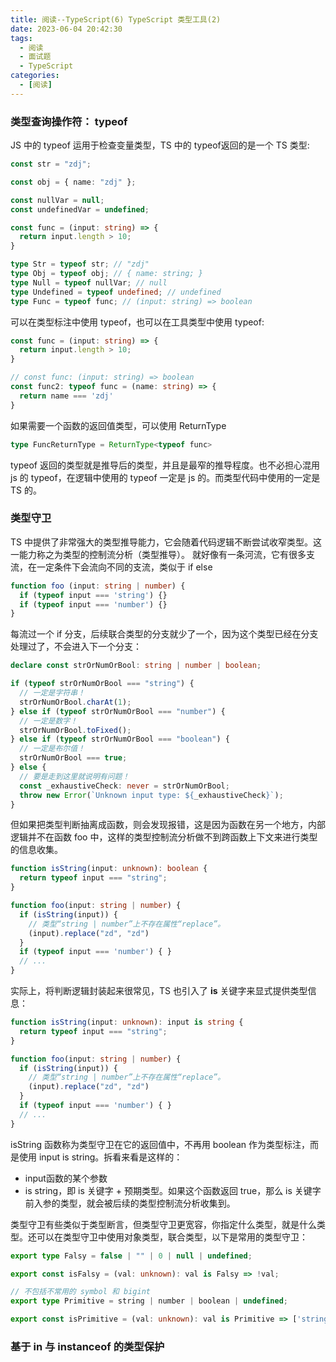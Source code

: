 ```yaml
---
title: 阅读--TypeScript(6) TypeScript 类型工具(2)
date: 2023-06-04 20:42:30
tags:
  - 阅读
  - 面试题
  - TypeScript
categories:
  - [阅读]
---
```




### 类型查询操作符： typeof
JS 中的 typeof 运用于检查变量类型，TS 中的 typeof返回的是一个 TS 类型:
```ts
const str = "zdj";

const obj = { name: "zdj" };

const nullVar = null;
const undefinedVar = undefined;

const func = (input: string) => {
  return input.length > 10;
}

type Str = typeof str; // "zdj"
type Obj = typeof obj; // { name: string; }
type Null = typeof nullVar; // null
type Undefined = typeof undefined; // undefined
type Func = typeof func; // (input: string) => boolean

```

可以在类型标注中使用 typeof，也可以在工具类型中使用 typeof:
```ts
const func = (input: string) => {
  return input.length > 10;
}

// const func: (input: string) => boolean
const func2: typeof func = (name: string) => {
  return name === 'zdj'
}
```

如果需要一个函数的返回值类型，可以使用 ReturnType
```ts
type FuncReturnType = ReturnType<typeof func>
```
typeof 返回的类型就是推导后的类型，并且是最窄的推导程度。也不必担心混用 js 的 typeof，在逻辑中使用的 typeof 一定是 js 的。而类型代码中使用的一定是 TS 的。


### 类型守卫
TS 中提供了非常强大的类型推导能力，它会随着代码逻辑不断尝试收窄类型。这一能力称之为类型的控制流分析（类型推导）。
就好像有一条河流，它有很多支流，在一定条件下会流向不同的支流，类似于 if else
```ts
function foo (input: string | number) {
  if (typeof input === 'string') {}
  if (typeof input === 'number') {}
}

```

每流过一个 if 分支，后续联合类型的分支就少了一个，因为这个类型已经在分支处理过了，不会进入下一个分支：
```ts
declare const strOrNumOrBool: string | number | boolean;

if (typeof strOrNumOrBool === "string") {
  // 一定是字符串！
  strOrNumOrBool.charAt(1);
} else if (typeof strOrNumOrBool === "number") {
  // 一定是数字！
  strOrNumOrBool.toFixed();
} else if (typeof strOrNumOrBool === "boolean") {
  // 一定是布尔值！
  strOrNumOrBool === true;
} else {
  // 要是走到这里就说明有问题！
  const _exhaustiveCheck: never = strOrNumOrBool;
  throw new Error(`Unknown input type: ${_exhaustiveCheck}`);
}

```

但如果把类型判断抽离成函数，则会发现报错，这是因为函数在另一个地方，内部逻辑并不在函数 foo 中，这样的类型控制流分析做不到跨函数上下文来进行类型的信息收集。
```ts
function isString(input: unknown): boolean {
  return typeof input === "string";
}

function foo(input: string | number) {
  if (isString(input)) {
    // 类型“string | number”上不存在属性“replace”。
    (input).replace("zd", "zd")
  }
  if (typeof input === 'number') { }
  // ...
}
```

实际上，将判断逻辑封装起来很常见，TS 也引入了 **is** 关键字来显式提供类型信息：
```ts
function isString(input: unknown): input is string {
  return typeof input === "string";
}

function foo(input: string | number) {
  if (isString(input)) {
    // 类型“string | number”上不存在属性“replace”。
    (input).replace("zd", "zd")
  }
  if (typeof input === 'number') { }
  // ...
}
```
isString 函数称为类型守卫在它的返回值中，不再用 boolean 作为类型标注，而是使用 input is string。拆看来看是这样的：

- input函数的某个参数
- is string，即 is 关键字 + 预期类型。如果这个函数返回 true，那么 is 关键字前入参的类型，就会被后续的类型控制流分析收集到。

类型守卫有些类似于类型断言，但类型守卫更宽容，你指定什么类型，就是什么类型。还可以在类型守卫中使用对象类型，联合类型，以下是常用的类型守卫：
```ts
export type Falsy = false | "" | 0 | null | undefined;

export const isFalsy = (val: unknown): val is Falsy => !val;

// 不包括不常用的 symbol 和 bigint
export type Primitive = string | number | boolean | undefined;

export const isPrimitive = (val: unknown): val is Primitive => ['string', 'number', 'boolean' , 'undefined'].includes(typeof val);
```

### 基于 in 与 instanceof 的类型保护
